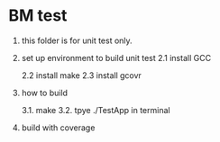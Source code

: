 # BM test

1. this folder is for unit test only.
2. set up environment to build unit test
    2.1 install GCC
    
    2.2 install make
    2.3 install gcovr

3. how to build

    3.1. make
    3.2. tpye ./TestApp in terminal

4. build with coverage